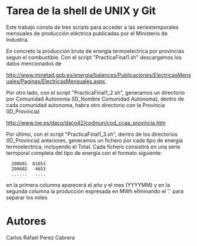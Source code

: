 # Tarea de la shell de UNIX y Git
Este trabajo consta de tres scripts para acceder a las seriestemporales mensuales de producción eléctrica publicadas por el Ministerio de Industria.

En concreto la producción bruta de energía termoelectrica por provincias segun el combustible.
Con el script "PracticaFinal1.sh" descargamos los datos mencionados de 

http://www.minetad.gob.es/energia/balances/Publicaciones/ElectricasMensuales/Paginas/ElectricasMensuales.aspx.

Por otro lado, con el script "PracticaFinal1_2.sh", generamos un directorio por Comunidad Autonoma (ID_Nombre Comunidad Autonoma),
dentro de cada comunidad autonoma, habra otro directorio con la Provincia (ID_Provincia)

http://www.ine.es/daco/daco42/codmun/cod_ccaa_provincia.htm

Por último, con el script "PracticaFinal1_3.sh", dentro de los directorios (ID_Provincia) anteriores, generamos un fichero por cada tipo de energía termoelectrica, incluyendo el Total.
Cada fichero consistirá en una serie termporal completa del tipo de energía con el formato siguiente:

      200601  61653
      200602   4653
      ......   ....
      
en la primera columna aparecerá el año y el mes (YYYYMM) y en la segunda columna la producción expresada en MWh eliminando el '.' para separar los miles
   
# Autores
 Carlos Rafael Perez Cabrera 
